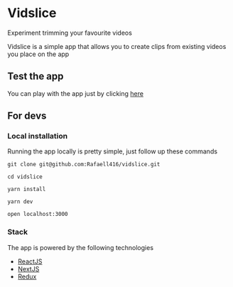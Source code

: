 # Vidslice

Experiment trimming your favourite videos

Vidslice is a simple app that allows you to create clips from existing videos you place on the app

## Test the app

You can play with the app just by clicking [here](https://vidslice-mgrkozonmx.now.sh)

## For devs

### Local installation

Running the app locally is pretty simple, just follow up these commands

```
git clone git@github.com:Rafaell416/vidslice.git

cd vidslice

yarn install

yarn dev

open localhost:3000
```

### Stack

The app is powered by the following technologies

- [ReactJS](https://github.com/facebook/react)
- [NextJS](https://github.com/zeit/next.js)
- [Redux](https://github.com/reduxjs/redux)
